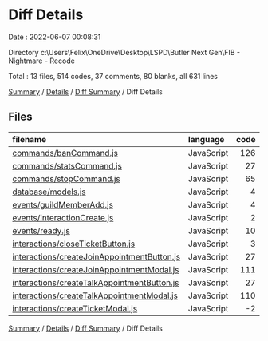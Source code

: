 # Diff Details

Date : 2022-06-07 00:08:31

Directory c:\\Users\\Felix\\OneDrive\\Desktop\\LSPD\\Butler Next Gen\\FIB - Nightmare - Recode

Total : 13 files,  514 codes, 37 comments, 80 blanks, all 631 lines

[Summary](results.md) / [Details](details.md) / [Diff Summary](diff.md) / Diff Details

## Files
| filename | language | code | comment | blank | total |
| :--- | :--- | ---: | ---: | ---: | ---: |
| [commands/banCommand.js](/commands/banCommand.js) | JavaScript | 126 | 6 | 14 | 146 |
| [commands/statsCommand.js](/commands/statsCommand.js) | JavaScript | 27 | 1 | 10 | 38 |
| [commands/stopCommand.js](/commands/stopCommand.js) | JavaScript | 65 | 6 | 9 | 80 |
| [database/models.js](/database/models.js) | JavaScript | 4 | 0 | 1 | 5 |
| [events/guildMemberAdd.js](/events/guildMemberAdd.js) | JavaScript | 4 | 0 | 2 | 6 |
| [events/interactionCreate.js](/events/interactionCreate.js) | JavaScript | 2 | 5 | 2 | 9 |
| [events/ready.js](/events/ready.js) | JavaScript | 10 | 1 | 3 | 14 |
| [interactions/closeTicketButton.js](/interactions/closeTicketButton.js) | JavaScript | 3 | 0 | 1 | 4 |
| [interactions/createJoinAppointmentButton.js](/interactions/createJoinAppointmentButton.js) | JavaScript | 27 | 4 | 3 | 34 |
| [interactions/createJoinAppointmentModal.js](/interactions/createJoinAppointmentModal.js) | JavaScript | 111 | 6 | 16 | 133 |
| [interactions/createTalkAppointmentButton.js](/interactions/createTalkAppointmentButton.js) | JavaScript | 27 | 4 | 3 | 34 |
| [interactions/createTalkAppointmentModal.js](/interactions/createTalkAppointmentModal.js) | JavaScript | 110 | 6 | 16 | 132 |
| [interactions/createTicketModal.js](/interactions/createTicketModal.js) | JavaScript | -2 | -2 | 0 | -4 |

[Summary](results.md) / [Details](details.md) / [Diff Summary](diff.md) / Diff Details
